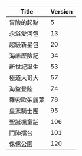 |Title|Version|
|----|----|
|冒險的起點|5|
|永浴愛河包|13|
|超級新星包|20|
|海底歷險記|34|
|新世紀誕生|53|
|極道大哥大|57|
|海盜登陸|74|
|羅密歐茱麗葉|78|
|皇家騎士團|95|
|聖誕楓童話|106|
|鬥陣擂台|101|
|侏儒公園|120|
